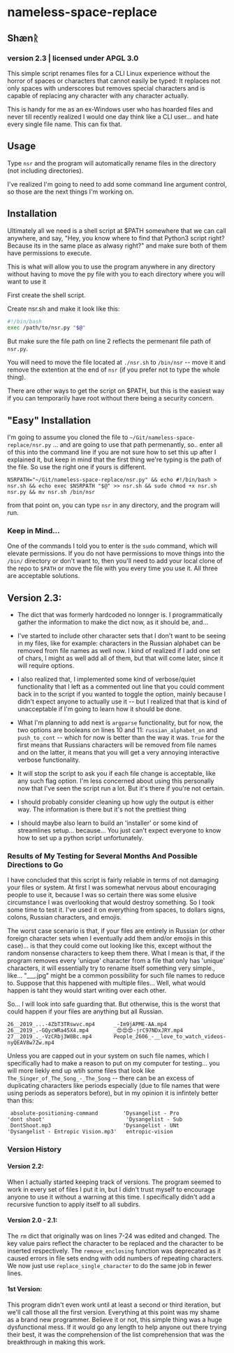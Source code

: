 # nameless-space-replace 
## Shænᚱ
### version 2.3 | licensed under APGL 3.0

This simple script renames files for a CLI Linux experience without the horror of spaces or characters that cannot easily be typed: It replaces not only spaces with underscores but removes special characters and is capable of replacing any character with any character actually. 

This is handy for me as an ex-Windows user who has hoarded files and never till recently realized I would one day think like a CLI user... and hate every single file name. This can fix that.


## Usage
Type `nsr` and the program will automatically rename files in the directory (not including directories). 

I've realized I'm going to need to add some command line argument control, so those are the next things I'm working on.

## Installation
Ultimately all we need is a shell script at $PATH somewhere that we can call anywhere, and say, "Hey, you know where to find that Python3 script right? Because its in the same place as alwasy right?" and make sure both of them have permissions to execute.

This is what will allow you to use the program anywhere in any directory without having to move the py file with you to each directory where you will want to use it


First create the shell script.

Create nsr.sh and make it look like this: 

```bash
#!/bin/bash
exec /path/to/nsr.py "$@"
```

But make sure the file path on line 2 reflects the permenant file path of `nsr.py`.

You will need to move the file located at `./nsr.sh` to `/bin/nsr` -- move it and remove the extention at the end of `nsr` (if you prefer not to type the whole thing).

There are other ways to get the script on $PATH, but this is the easiest way if you can temporarily have root without there being a security concern.

## "Easy" Installation

I'm going to assume you cloned the file to `~/Git/nameless-space-replace/nsr.py` ... and are going to use that path permenantly, so.. enter all of this into the command line if you are not sure how to set this up after I explained it, but keep in mind that the first thing we're typing is the path of the file. So use the right one if yours is different.

`NSRPATH="~/Git/nameless-space-replace/nsr.py" && echo #!/bin/bash > nsr.sh && echo exec $NSRPATH "$@" >> nsr.sh && sudo chmod +x nsr.sh nsr.py && mv nsr.sh /bin/nsr` 

from that point on, you can type `nsr` in any directory, and the program will run.

### Keep in Mind...

One of the commands I told you to enter is the `sudo` command, which will elevate permissions. If you do not have permissions to move things into the `/bin/` directory or don't want to, then you'll need to add your local clone of the repo to `$PATH` or move the file with you every time you use it. All three are acceptable solutions.

## Version 2.3: 

* The dict that was formerly hardcoded no lonnger is. I programmatically gather the information to make the dict now, as it should be, and...

* I've started to include other character sets that I don't want to be seeing in my files, like for example: characters in the Russian alphabet can be removed from file names as well now. I kind of realized if I add one set of chars, I might as well add all of them, but that will come later, since it will require options.

* I also realized that, I implemented some kind of verbose/quiet functionality that I left as a commented out line that you could comment back in to the script if you wanted to toggle the option, mainly because I didn't expect anyone to actually use it -- but I realized that that is kind of unacceptable if I'm going to learn how it should be done. 

* What I'm planning to add next is `argparse` functionality, but for now, the two options are booleans on lines 10 and 11: `russian_alphabet_on` and `push_to_cont` -- which for now is better than the way it was. `True` for the first means that Russians characters will be removed from file names and on the latter, it means that you will get a very annoying interactive verbose functionality. 
* It will stop the script to ask you if each file change is acceptable, like any such flag option. I'm less concerned about using this personally now that I've seen the script run a lot. But it's there if you're not certain.

* I should probably consider cleaning up how ugly the output is either way. The information is there but it's not the prettiest thing

* I should maybe also learn to build an 'installer' or some kind of streamlines setup... because... You just can't expect everyone to know how to set up a python script unfortunately.

### Results of My Testing for Several Months And Possible Directions to Go

I have concluded that this script is fairly reliable in terms of not damaging your files or system. At first I was somewhat nervous about encouraging people to use it, because I was so certain there was some elusive circumstance I was overlooking that would destroy something. So I took some time to test it. I've used it on everything from spaces, to dollars signs, colons, Russian characters, and emojis. 

The worst case scenario is that, if your files are entirely in Russian (or other foreign character sets when I eventually add them and/or emojis in this case)... is that they could come out looking like this, except without the random nonsense characters to keep them there. What I mean is that, if the program removes every 'unique' character from a file that only has 'unique' characters, it will essentially try to rename itself something very simple., like... "___.jpg" might be a common possibility for such file names to reduce to. Suppose that this happened with multiple files... Well, what would happen is taht they would start writing over each other.

So... I will look into safe guarding that. But otherwise, this is the worst that could happen if your files are anything but all Russian.


```
26__2019_...-4ZbT3TRswvc.mp4      _-Im9jAPME-AA.mp4
26__2019_.-GQycWRa45X4.mp4        _😍😍😍-jrC97NDxJRY.mp4
27__2019_._-VzCRbj3W8Bc.mp4       People_2606_-__love_to_watch_videos-nyQEAV8w7Zw.mp4
```

Unless you are capped out in your system on such file names, which I specifically had to make a reason to put on my computer for testing...  you will more liekly end up wtih some files that look like `The_Singer_of_The_Song_-_The_Song` -- there can be an excess of duplicating characters like periods especially (due to file names that were using periods as seperators before), but in my opinion it is infintely better than this: 

```
 absolute-positioning-command        'Dysangelist - Pro
'dont shoot'                          'Dysangelist - Sub
 DontShoot.mp3                       'Dysangelist - UNt
'Dysangelist - Entropic Vision.mp3'   entropic-vision 
```

### Version History

#### Version 2.2: 
When I actually started keeping track of versions. The program seemed to work in every set of files I put it in, but I didn't trust myself to encourage anyone to use it without a warning at this time. I specifically didn't add a recursive function to apply itself to all subdirs.

#### Version 2.0 - 2.1: 
The `rm` dict that originally was on lines 7-24 was edited and changed. The key value pairs reflect the character to be replaced and the character to be inserted respectively. The `remove_enclosing` function was deprecated as it caused errors in file sets endng with odd numbers of repeating characters. We now just use `replace_single_character` to do the same job in fewer lines.

#### 1st Version: 
This program didn't even work until at least a second or third iteration, but we'll call those all the first version. Everything at this point was my shame as a brand new programmer. Believe it or not, this simple thing was a huge dysfunctional mess. If it would go any length to help anyone out there trying their best, it was the comprehension of the list comprehension that was the breakthrough in making this work.


